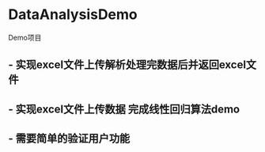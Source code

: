 # DataAnalysisDemo
Demo项目

## - 实现excel文件上传解析处理完数据后并返回excel文件
## - 实现excel文件上传数据 完成线性回归算法demo
## - 需要简单的验证用户功能





